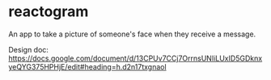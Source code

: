 reactogram
==========
An app to take a picture of someone's face when they receive a message.

Design doc: https://docs.google.com/document/d/13CPUv7CCj7OrrnsUNIiLUxID5GDknxyeQYG375HPHjE/edit#heading=h.d2n17txgnaol